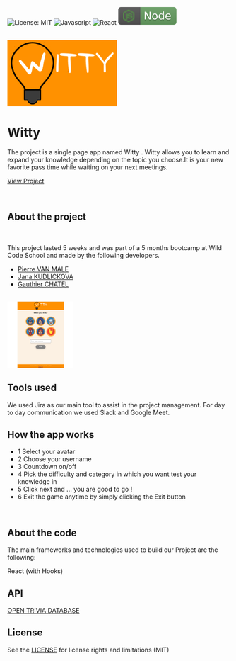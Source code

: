 ![License: MIT](https://img.shields.io/badge/License-MIT-yellow.svg)
![Javascript](https://aleen42.github.io/badges/src/javascript.svg) ![React](https://aleen42.github.io/badges/src/react.svg) 
![NodeJs](https://github.com/aleen42/badges/raw/master/src/node.svg)


<br />
 
<img src="./src/WittyLogo.png"  alt="Logo"  width="auto"  height="150"/>

<br />

<h1>Witty</h1>

 
 <p>The project is a single page app named Witty .
 Witty allows you to learn and expand your knowledge depending on the topic you choose.It is your new favorite pass time while waiting on your next meetings.
</p>

<a href="https://witty-quiz.netlify.app//">View Project</a>

<br />


<h2>About the project</h2>

<br />

<p>This project lasted 5 weeks and was part of a 5 months bootcamp at Wild Code School and made by the following developers. </p>

  - <a href="https://github.com/vmalep">Pierre VAN MALE</a>
  - <a href="https://github.com/JanaKudlickova">Jana KUDLICKOVA</a>
  - <a href="https://github.com/gc2211">Gauthier CHATEL</a>

<br />


<img src="./src/HomePage.png"  alt="Screenshot"  width="auto"  height="150">

<br />


<h2>Tools used </h2>
We used Jira as our main tool to assist in the project management. For day to day communication we used Slack and Google Meet.

<br />

<h2>How the app works</h2>
 
 - 1 Select your avatar
 - 2 Choose your username
 - 3 Countdown on/off
 - 4 Pick the difficulty and category in which you want test your knowledge in
 - 5 Click next and ... you are good to go !
 - 6 Exit the game anytime by simply clicking the Exit button 
 
<br />

<h2>About the code</h2>
The main frameworks and technologies used to build our Project are the following:

React (with Hooks)
 
<h2>API</h2>
<a href="https://opentdb.com/api_config.php">OPEN TRIVIA DATABASE</a>

<br />

<h2>License</h2>
See the <a href="https://github.com/vmalep/witty/blob/master/LICENSE.md">LICENSE</a> for license rights and limitations (MIT)
